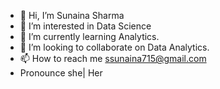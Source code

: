 - 👋 Hi, I’m Sunaina Sharma
- 👀 I’m interested in Data Science
- 🌱 I’m currently learning Analytics.
- 💞️ I’m looking to collaborate on Data Analytics.
- 📫 How to reach me ssunaina715@gmail.com
-  Pronounce she| Her

<!---
Sunaina715Sharma/Sunaina715Sharma is a ✨ special ✨ repository because its `README.md` (this file) appears on your GitHub profile.
You can click the Preview link to take a look at your changes.
--->
